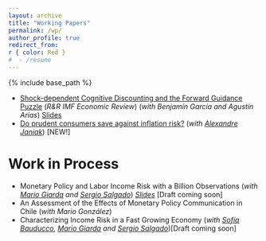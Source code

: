 ```yaml
---
layout: archive
title: "Working Papers"
permalink: /wp/
author_profile: true
redirect_from:
r { color: Red }
#  - /resume
---
```


{% include base_path %}

* [Shock-dependent Cognitive Discounting and the Forward Guidance Puzzle](https://irojask.github.io/files/FG_CognitiveDiscount.pdf) (_R&R IMF Economic Review_) (_with Benjamín García and Agustín Arias_) [Slides](https://irojask.github.io/files/Presentación_LACEA_2024_AGR.pdf)
* [Do prudent consumers save against inflation risk?](https://irojask.github.io/files/insights.pdf) (_with [Alexandre Janiak](https://sites.google.com/site/ajaniak/)_) [<r>NEW!</g>]


Work in Process
===================
* Monetary Policy and Labor Income Risk with a Billion Observations (_with [Mario Giarda](https://www.mariogiarda.com) and [Sergio Salgado](https://sergiosalgado.net)_) [_Slides_](https://irojask.github.io/files/Slides_Income_risk_and_MP.pdf) [Draft coming soon]
* An Assessment of the Effects of Monetary Policy Communication in Chile (_with Mario González_)
* Characterizing Income Risk in a Fast Growing Economy (_with [Sofía Bauducco](https://sites.google.com/site/sofiabauducco/), [Mario Giarda](https://www.mariogiarda.com) and [Sergio Salgado](https://sergiosalgado.net)_)[Draft coming soon]
